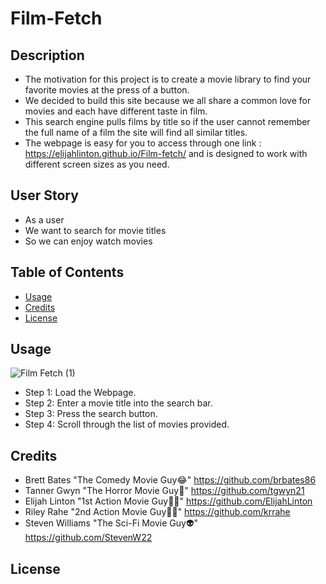 # Film-Fetch

## Description

- The motivation for this project is to create a movie library to find your favorite movies at the press of a button.
- We decided to build this site because we all share a common love for movies and each have different taste in film.
- This search engine pulls films by title so if the user cannot remember the full name of a film the site will find all similar titles.
- The webpage is easy for you to access through one link : https://elijahlinton.github.io/Film-fetch/ and is designed to work with different screen sizes as you need.

## User Story

- As a user
- We want to search for movie titles
- So we can enjoy watch movies

## Table of Contents

- [Usage](#usage)
- [Credits](#credits)
- [License](#license)

## Usage

![Film Fetch (1)](https://user-images.githubusercontent.com/112358173/199362203-7d73b858-af0a-410c-867c-b82b9a561071.gif)

* Step 1: Load the Webpage.
* Step 2: Enter a movie title into the search bar.
* Step 3: Press the search button.
* Step 4: Scroll through the list of movies provided.

## Credits

- Brett Bates "The Comedy Movie Guy😂" https://github.com/brbates86
- Tanner Gwyn "The Horror Movie Guy🔪" https://github.com/tgwyn21
- Elijah Linton "1st Action Movie Guy💪🏿" https://github.com/ElijahLinton
- Riley Rahe "2nd Action Movie Guy💪🏼" https://github.com/krrahe
- Steven Williams "The Sci-Fi Movie Guy👽" https://github.com/StevenW22

## License